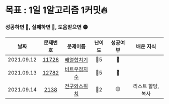 # 목표 : 1일 1알고리즘 1커밋🔥

### 성공하면 🔵, 실패하면 🔴, 도움받으면 🟡

|    날짜    |                    문제번호                    |                       문제이름                        | 난이도 | 성공여부 |     배운 지식     |
| :--------: | :--------------------------------------------: | :---------------------------------------------------: | :----: | :------: | :---------------: |
| 2021.09.12 | [11728](https://www.acmicpc.net/problem/11728) |  [배열합치기](https://www.acmicpc.net/problem/11728)  |  🥈5   |    🔵    |                   |
| 2021.09.13 | [12782](https://www.acmicpc.net/problem/12782) | [비트우정지수](https://www.acmicpc.net/problem/12782) |  🥈5   |    🔵    |                   |
| 2021.09.14 |  [2138](https://www.acmicpc.net/problem/2138)  | [전구와스위치](https://www.acmicpc.net/problem/2138)  |  🥈2   |    🟡    | 리스트 할당, 복사 |
